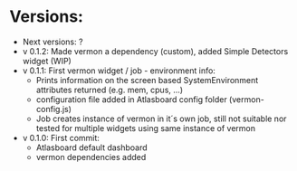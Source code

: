 Versions:
=========

* Next versions: ?
* v 0.1.2: Made vermon a dependency (custom), added Simple Detectors widget (WIP)
* v 0.1.1: First vermon widget / job - environment info:
  - Prints information on the screen based SystemEnvironment attributes returned (e.g. mem, cpus, ...)
  - configuration file added in Atlasboard config folder (vermon-config.js)
  - Job creates instance of vermon in it´s own job, still not suitable nor tested for multiple widgets using same instance of vermon
* v 0.1.0: First commit: 
  - Atlasboard default dashboard
  - vermon dependencies added